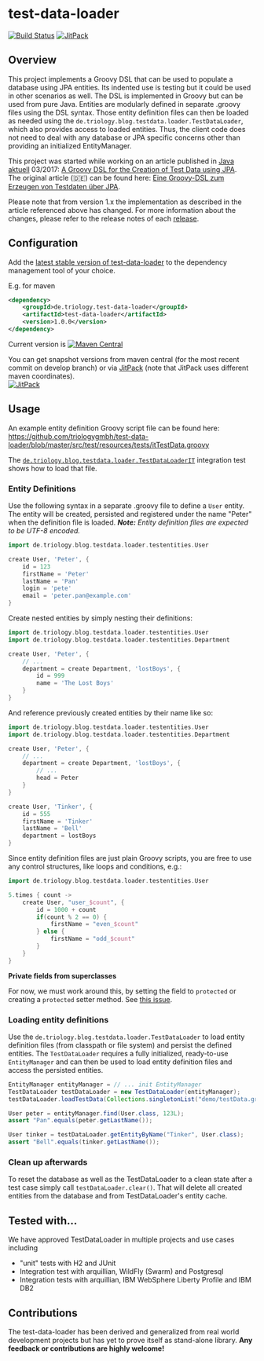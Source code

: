 # test-data-loader 
[![Build Status](https://opensource.triology.de/jenkins/buildStatus/icon?job=triologygmbh-github/test-data-loader/master)](https://opensource.triology.de/jenkins/blue/organizations/jenkins/triologygmbh-github%2Ftest-data-loader/branches)
[![JitPack](https://jitpack.io/v//triologygmbh/test-data-loader.svg)](https://jitpack.io/#/triologygmbh/test-data-loader)

## Overview
This project implements a Groovy DSL that can be used to populate a database using JPA entities. Its indented use is testing but it could be used in other scenarios as well.
The DSL is implemented in Groovy but can be used from pure Java. Entities are modularly defined in separate .groovy files using the DSL syntax. Those entity definition files can then be loaded as needed using the `de.triology.blog.testdata.loader.TestDataLoader`, which also provides access to loaded entities. Thus, the client code does not need to deal with any database or JPA specific concerns other than providing an initialized EntityManager.

This project was started while working on an article published in [Java aktuell](http://www.ijug.eu/java-aktuell/das-magazin.html) 03/2017: 
[A Groovy DSL for the Creation of Test Data using JPA](https://www.triology.de/en/blog-entries/groovy-dsl-test-data).  
The original article (🇩🇪) can be found here: [Eine Groovy-DSL zum Erzeugen von Testdaten über JPA](https://www.triology.de/wp-content/uploads/2017/09/Eine-Groovy-DSL-zum-Erzeugen-von-Testdaten-ueber-JPA.pdf).

Please note that from version 1.x the implementation as described in the article referenced above has changed. For more information about the changes, please refer to the release notes of each [release](https://github.com/triologygmbh/test-data-loader/releases).

## Configuration

Add the [latest stable version of test-data-loader](http://search.maven.org/#search|gav|1|g%3A%22de.triology.test-data-loader%22%20AND%20a%3A%22test-data-loader%22) to the dependency management tool of your choice.

E.g. for maven

```XML
<dependency>
    <groupId>de.triology.test-data-loader</groupId>
    <artifactId>test-data-loader</artifactId>
    <version>1.0.0</version>
</dependency>
```
Current version is [![Maven Central](https://img.shields.io/maven-central/v/de.triology.test-data-loader/test-data-loader.svg)](http://search.maven.org/#search|gav|1|g%3A%22de.triology.test-data-loader%22%20AND%20a%3A%22test-data-loader%22)

You can get snapshot versions from maven central (for the most recent commit on develop branch) or via [JitPack](https://jitpack.io/#triologygmbh/test-data-loader) (note that JitPack uses different maven coordinates).  
[![JitPack](https://jitpack.io/v/triologygmbh/test-data-loader.svg)](https://jitpack.io/#triologygmbh/test-data-loader)

## Usage
An example entity definition Groovy script file can be found here: https://github.com/triologygmbh/test-data-loader/blob/master/src/test/resources/tests/itTestData.groovy

The [`de.triology.blog.testdata.loader.TestDataLoaderIT`](https://github.com/triologygmbh/test-data-loader/blob/master/src/test/java/de/triology/blog/testdata/loader/TestDataLoaderIT.java) integration test shows how to load that file.

### Entity Definitions
Use the following syntax in a separate .groovy file to define a `User` entity. The entity will be created, persisted and registered under the name "Peter" when the definition file is loaded. _**Note:** Entity definition files are expected to be UTF-8 encoded._
```Groovy
import de.triology.blog.testdata.loader.testentities.User

create User, 'Peter', {
    id = 123
    firstName = 'Peter'
    lastName = 'Pan'
    login = 'pete'
    email = 'peter.pan@example.com'
}
```
Create nested entities by simply nesting their definitions:
```Groovy
import de.triology.blog.testdata.loader.testentities.User
import de.triology.blog.testdata.loader.testentities.Department

create User, 'Peter', {
    // ...
    department = create Department, 'lostBoys', {
        id = 999
        name = 'The Lost Boys'
    }
}
```
And reference previously created entities by their name like so: 
```Groovy
import de.triology.blog.testdata.loader.testentities.User
import de.triology.blog.testdata.loader.testentities.Department

create User, 'Peter', {
    // ...
    department = create Department, 'lostBoys', {
        // ...
        head = Peter
    }
}

create User, 'Tinker', {
    id = 555
    firstName = 'Tinker'
    lastName = 'Bell'
    department = lostBoys
}
```
Since entity definition files are just plain Groovy scripts, you are free to use any control structures, like loops and conditions, e.g.:
```Groovy
import de.triology.blog.testdata.loader.testentities.User

5.times { count ->
    create User, "user_$count", {
        id = 1000 + count
        if(count % 2 == 0) {
            firstName = "even_$count"
        } else {
            firstName = "odd_$count"
        }
    }
}
```

**Private fields from superclasses**

For now, we must work around this, by setting the field to `protected` or creating a `protected` setter method.
See [this issue](https://github.com/triologygmbh/test-data-loader/issues/7).

### Loading entity definitions
Use the `de.triology.blog.testdata.loader.TestDataLoader` to load entity definition files (from classpath or file system) and persist the defined entities. 
The `TestDataLoader` requires a fully initialized, ready-to-use `EntityManager` and can then be used to load entity definition files and access the persisted entities.
```Java
EntityManager entityManager = // ... init EntityManager
TestDataLoader testDataLoader = new TestDataLoader(entityManager);
testDataLoader.loadTestData(Collections.singletonList("demo/testData.groovy"));

User peter = entityManager.find(User.class, 123L);
assert "Pan".equals(peter.getLastName());

User tinker = testDataLoader.getEntityByName("Tinker", User.class);
assert "Bell".equals(tinker.getLastName());
```

### Clean up afterwards
To reset the database as well as the TestDataLoader to a clean state after a test case simply call `testDataLoader.clear()`. That will delete all created entities from the database and from TestDataLoader's entity cache.

## Tested with...

We have approved TestDataLoader in multiple projects and use cases including

* "unit" tests with H2 and JUnit
* Integration test with arquillian, WildFly (Swarm) and Postgresql
* Integration tests with arquillian, IBM WebSphere Liberty Profile and IBM DB2

## Contributions
The test-data-loader has been derived and generalized from real world development projects but has yet to prove itself as stand-alone library. **Any feedback or contributions are highly welcome!**
